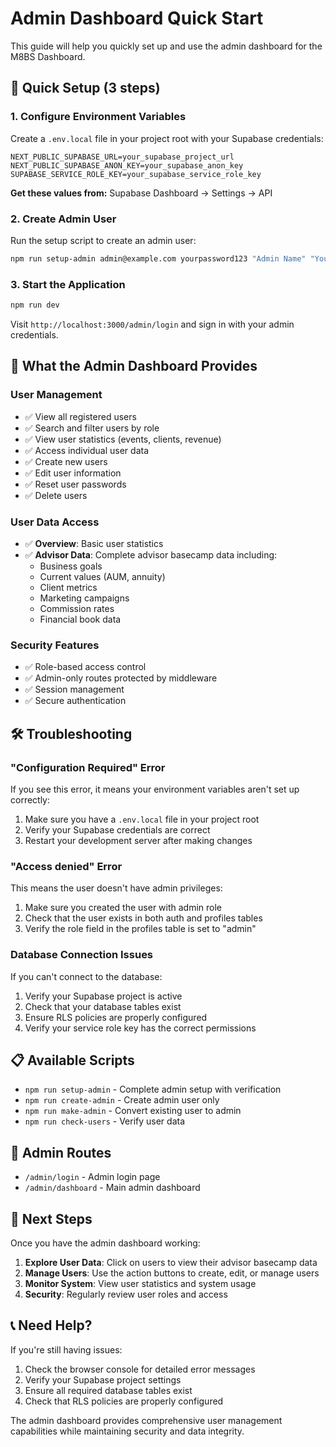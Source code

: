 # Admin Dashboard Quick Start

This guide will help you quickly set up and use the admin dashboard for the M8BS Dashboard.

## 🚀 Quick Setup (3 steps)

### 1. Configure Environment Variables

Create a `.env.local` file in your project root with your Supabase credentials:

```env
NEXT_PUBLIC_SUPABASE_URL=your_supabase_project_url
NEXT_PUBLIC_SUPABASE_ANON_KEY=your_supabase_anon_key
SUPABASE_SERVICE_ROLE_KEY=your_supabase_service_role_key
```

**Get these values from:** Supabase Dashboard → Settings → API

### 2. Create Admin User

Run the setup script to create an admin user:

```bash
npm run setup-admin admin@example.com yourpassword123 "Admin Name" "Your Company"
```

### 3. Start the Application

```bash
npm run dev
```

Visit `http://localhost:3000/admin/login` and sign in with your admin credentials.

## 🔧 What the Admin Dashboard Provides

### User Management
- ✅ View all registered users
- ✅ Search and filter users by role
- ✅ View user statistics (events, clients, revenue)
- ✅ Access individual user data
- ✅ Create new users
- ✅ Edit user information
- ✅ Reset user passwords
- ✅ Delete users

### User Data Access
- ✅ **Overview**: Basic user statistics
- ✅ **Advisor Data**: Complete advisor basecamp data including:
  - Business goals
  - Current values (AUM, annuity)
  - Client metrics
  - Marketing campaigns
  - Commission rates
  - Financial book data

### Security Features
- ✅ Role-based access control
- ✅ Admin-only routes protected by middleware
- ✅ Session management
- ✅ Secure authentication

## 🛠️ Troubleshooting

### "Configuration Required" Error
If you see this error, it means your environment variables aren't set up correctly:

1. Make sure you have a `.env.local` file in your project root
2. Verify your Supabase credentials are correct
3. Restart your development server after making changes

### "Access denied" Error
This means the user doesn't have admin privileges:

1. Make sure you created the user with admin role
2. Check that the user exists in both auth and profiles tables
3. Verify the role field in the profiles table is set to "admin"

### Database Connection Issues
If you can't connect to the database:

1. Verify your Supabase project is active
2. Check that your database tables exist
3. Ensure RLS policies are properly configured
4. Verify your service role key has the correct permissions

## 📋 Available Scripts

- `npm run setup-admin` - Complete admin setup with verification
- `npm run create-admin` - Create admin user only
- `npm run make-admin` - Convert existing user to admin
- `npm run check-users` - Verify user data

## 🔗 Admin Routes

- `/admin/login` - Admin login page
- `/admin/dashboard` - Main admin dashboard

## 🎯 Next Steps

Once you have the admin dashboard working:

1. **Explore User Data**: Click on users to view their advisor basecamp data
2. **Manage Users**: Use the action buttons to create, edit, or manage users
3. **Monitor System**: View user statistics and system usage
4. **Security**: Regularly review user roles and access

## 📞 Need Help?

If you're still having issues:

1. Check the browser console for detailed error messages
2. Verify your Supabase project settings
3. Ensure all required database tables exist
4. Check that RLS policies are properly configured

The admin dashboard provides comprehensive user management capabilities while maintaining security and data integrity.











